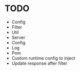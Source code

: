# TODO

* Config
* Filter
* Util
* Server
* Config
* Log
* Pom
* Custom runtime config to inject
* Update response after filter
